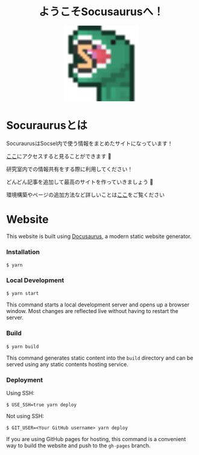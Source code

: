 <div style="text-align: center;">
<h1>ようこそSocusaurusへ！</h1>
<img src="static/img/logo.png" alt="logo" width="200"/ >
</div>

# Socuraurusとは

SocuraurusはSocsel内で使う情報をまとめたサイトになっています！

[ここ](https://socusaurus.vercel.app/)にアクセスすると見ることができます 👀

研究室内での情報共有をする際に利用してください！

どんどん記事を追加して最高のサイトを作っていきましょう 💪

環境構築やページの追加方法など詳しいことは[ここ](https://socusaurus.vercel.app/category/docusaurus利用方法)をご覧ください

# Website

This website is built using [Docusaurus](https://docusaurus.io/), a modern static website generator.

### Installation

```
$ yarn
```

### Local Development

```
$ yarn start
```

This command starts a local development server and opens up a browser window. Most changes are reflected live without having to restart the server.

### Build

```
$ yarn build
```

This command generates static content into the `build` directory and can be served using any static contents hosting service.

### Deployment

Using SSH:

```
$ USE_SSH=true yarn deploy
```

Not using SSH:

```
$ GIT_USER=<Your GitHub username> yarn deploy
```

If you are using GitHub pages for hosting, this command is a convenient way to build the website and push to the `gh-pages` branch.

